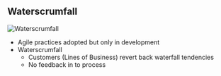 <!-- .element: class="textleft-imageright" -->
## Waterscrumfall

![Waterscrumfall](slides/resources/images/waterscrumfall.png "Waterscrumfall")

* Agile practices adopted but only in development
* Waterscrumfall
  * Customers (Lines of Business) revert back waterfall tendencies
  * No feedback in to process
